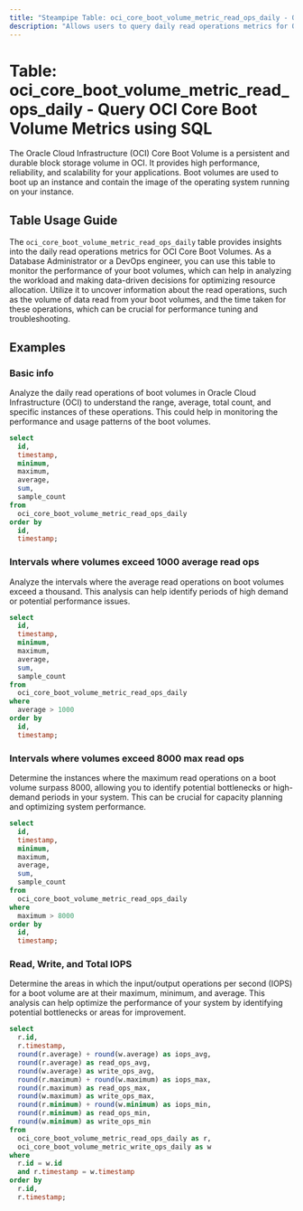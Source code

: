```yaml
---
title: "Steampipe Table: oci_core_boot_volume_metric_read_ops_daily - Query OCI Core Boot Volume Metrics using SQL"
description: "Allows users to query daily read operations metrics for OCI Core Boot Volumes."
---
```


# Table: oci_core_boot_volume_metric_read_ops_daily - Query OCI Core Boot Volume Metrics using SQL

The Oracle Cloud Infrastructure (OCI) Core Boot Volume is a persistent and durable block storage volume in OCI. It provides high performance, reliability, and scalability for your applications. Boot volumes are used to boot up an instance and contain the image of the operating system running on your instance.

## Table Usage Guide

The `oci_core_boot_volume_metric_read_ops_daily` table provides insights into the daily read operations metrics for OCI Core Boot Volumes. As a Database Administrator or a DevOps engineer, you can use this table to monitor the performance of your boot volumes, which can help in analyzing the workload and making data-driven decisions for optimizing resource allocation. Utilize it to uncover information about the read operations, such as the volume of data read from your boot volumes, and the time taken for these operations, which can be crucial for performance tuning and troubleshooting.

## Examples

### Basic info
Analyze the daily read operations of boot volumes in Oracle Cloud Infrastructure (OCI) to understand the range, average, total count, and specific instances of these operations. This could help in monitoring the performance and usage patterns of the boot volumes.

```sql
select
  id,
  timestamp,
  minimum,
  maximum,
  average,
  sum,
  sample_count
from
  oci_core_boot_volume_metric_read_ops_daily
order by
  id,
  timestamp;
```

### Intervals where volumes exceed 1000 average read ops
Analyze the intervals where the average read operations on boot volumes exceed a thousand. This analysis can help identify periods of high demand or potential performance issues.

```sql
select
  id,
  timestamp,
  minimum,
  maximum,
  average,
  sum,
  sample_count
from
  oci_core_boot_volume_metric_read_ops_daily
where
  average > 1000
order by
  id,
  timestamp;
```

### Intervals where volumes exceed 8000 max read ops
Determine the instances where the maximum read operations on a boot volume surpass 8000, allowing you to identify potential bottlenecks or high-demand periods in your system. This can be crucial for capacity planning and optimizing system performance.

```sql
select
  id,
  timestamp,
  minimum,
  maximum,
  average,
  sum,
  sample_count
from
  oci_core_boot_volume_metric_read_ops_daily
where
  maximum > 8000
order by
  id,
  timestamp;
```

### Read, Write, and Total IOPS
Determine the areas in which the input/output operations per second (IOPS) for a boot volume are at their maximum, minimum, and average. This analysis can help optimize the performance of your system by identifying potential bottlenecks or areas for improvement.

```sql
select 
  r.id,
  r.timestamp,
  round(r.average) + round(w.average) as iops_avg,
  round(r.average) as read_ops_avg,
  round(w.average) as write_ops_avg,
  round(r.maximum) + round(w.maximum) as iops_max,
  round(r.maximum) as read_ops_max,
  round(w.maximum) as write_ops_max,
  round(r.minimum) + round(w.minimum) as iops_min,
  round(r.minimum) as read_ops_min,
  round(w.minimum) as write_ops_min
from 
  oci_core_boot_volume_metric_read_ops_daily as r,
  oci_core_boot_volume_metric_write_ops_daily as w
where 
  r.id = w.id
  and r.timestamp = w.timestamp
order by
  r.id,
  r.timestamp;
```
